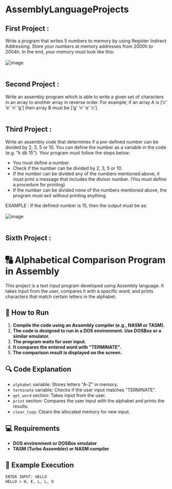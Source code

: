 # AssemblyLanguageProjects
## First Project :
Write a program that writes 5 numbers to memory by using
Register Indirect Addressing. Store your numbers at
memory addresses from 2000h to 2004h. In the end,
your memory must look like this:
<br><br>
![image](https://user-images.githubusercontent.com/42895382/156561544-6ee4eb38-d577-416d-b3bc-38845f584f0a.png)
<br><br>

## Second Project :
Write an assembly program which is able to write a given set of
characters in an array to another array in reverse order. For
example; if an array A is [‘c’ ‘e’ ‘n’ ‘g’] then array B must be [‘g’ ‘n’ ‘e’
‘c’].
<br><br>

## Third Project :
Write an assembly code that determines if a pre-defined number can be divided by 2, 3, 5 or 10. You can define the number as a variable in the code (e.g. “k db 15”). Your program must follow the steps below:

- You must define a number.
- Check if the number can be divided by 2, 3, 5 or 10.
- If the number can be divided any of the numbers mentioned above, it must print a message that includes the divisor number. (You must define a procedure for printing)
- If the number can be divided none of the numbers mentioned above, the program must exit without printing anything. 

EXAMPLE : If the defined number is 15, then the output must be as:
<br><br>
![image](https://user-images.githubusercontent.com/42895382/156782712-6b9cb98c-8e52-490f-8f3d-69c5b3f7edda.png)
<br><br>

## Sixth Project :

# 🔠 Alphabetical Comparison Program in Assembly  

This project is a text input program developed using Assembly language. It takes input from the user, compares it with a specific word, and prints characters that match certain letters in the alphabet.  

## 🚀 How to Run  

1. **Compile the code using an Assembly compiler (e.g., NASM or TASM).**  
2. **The code is designed to run in a DOS environment. Use DOSBox or a similar emulator.**  
3. **The program waits for user input.**  
4. **It compares the entered word with "TERMINATE".**  
5. **The comparison result is displayed on the screen.**  

## 🔍 Code Explanation  

- `alphabet` variable: Stores letters "A-Z" in memory.  
- `terminate` variable: Checks if the user input matches "TERMINATE".  
- `get_word` section: Takes input from the user.  
- `print` section: Compares the user input with the alphabet and prints the results.  
- `clear_loop`: Clears the allocated memory for new input.  

## 💻 Requirements  

- **DOS environment or DOSBox emulator**  
- **TASM (Turbo Assembler) or NASM compiler**  

## 📌 Example Execution  

```txt
ENTER INPUT: HELLO  
HELLO > H, E, L, L, O  


